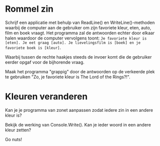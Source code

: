 # Rommel zin

Schrijf een applicatie met behulp van ReadLine() en WriteLine()-methoden waarbij de computer aan de gebruiker om zijn favoriete kleur, eten, auto, film en boek vraagt. Het programma zal de antwoorden echter door elkaar halen waardoor de computer vervolgens toont: ``Je favoriete kleur is [eten]. Je eet graag [auto]. Je lievelingsfilm is [boek] en je favoriete boek is [kleur]``.

Waarbij tussen de rechte haakjes steeds de invoer komt die de gebruiker eerder opgaf voor de bijhorende vraag.

Maak het programma "grappig" door de antwoorden op de verkeerde plek te gebruiken "Zo, je favoriete kleur is The Lord of the Rings?!".

# Kleuren veranderen

Kan je je programma van zonet aanpassen zodat iedere zin in een andere kleur is?

Bekijk de werking van Console.Write(). Kan je ieder woord in een andere kleur zetten?

Go nuts!
